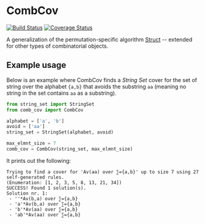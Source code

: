 # CombCov

[![Build Status](https://travis-ci.org/PermutaTriangle/CombCov.svg?branch=master)](https://travis-ci.org/PermutaTriangle/CombCov)
[![Coverage Status](https://coveralls.io/repos/github/PermutaTriangle/CombCov/badge.svg?branch=master)](https://coveralls.io/github/PermutaTriangle/CombCov?branch=master)

A generalization of the permutation-specific algorithm [Struct](https://github.com/PermutaTriangle/PermStruct) -- 
extended for other types of combinatorial objects.

## Example usage

Below is an example where CombCov finds a _String Set_ cover for the set of string over the alphabet `{a,b}` that
avoids the substring `aa` (meaning no string in the set contains `aa` as a substring).

```python
from string_set import StringSet
from comb_cov import CombCov

alphabet = ['a', 'b']
avoid = ['aa']
string_set = StringSet(alphabet, avoid)

max_elmnt_size = 7
comb_cov = CombCov(string_set, max_elmnt_size)
```

It prints out the following:

```text
Trying to find a cover for 'Av(aa) over ∑={a,b}' up to size 7 using 27 self-generated rules.
(Enumeration: [1, 2, 3, 5, 8, 13, 21, 34])
SUCCESS! Found 1 solution(s).
Solution nr. 1:
 - ''*Av(b,a) over ∑={a,b}
 - 'a'*Av(b,a) over ∑={a,b}
 - 'b'*Av(aa) over ∑={a,b}
 - 'ab'*Av(aa) over ∑={a,b}
```
